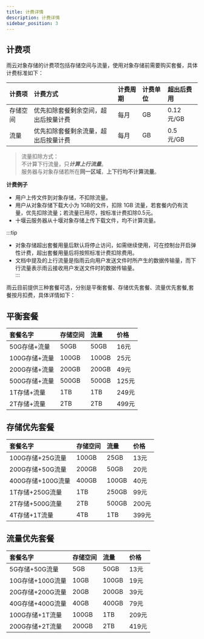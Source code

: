 ```yaml
---
title: 计费详情
description: 计费详情
sidebar_position: 3
---
```


## 计费项
雨云对象存储的计费项包括存储空间与流量，使用对象存储前需要购买套餐，具体计费标准如下：

| 计费项  | 计费方式               | 计费周期 | 计费单位 | 超出后费用     |
|:-----|:-------------------|:-----|:-----|:----------|
| 存储空间 | 优先扣除套餐剩余空间，超出后按量计费 | 每月   | GB   | 0.12 元/GB | 
| 流量   | 优先扣除套餐剩余流量，超出后按量计费 | 每月   | GB   | 0.5 元/GB  |

> 流量扣除方式：<br/>
> 不计算下行流量，只***计算上行流量***。<br/>
> 服务器与对象存储若所在**同一区域**，**上下行均不计算流量**。

**计费例子**
* 用户上传文件到对象存储，不扣除流量。
* 用户从对象存储下载大小为 1GB的文件，扣除 1GB 流量，若套餐内仍有流量，优先扣除流量；若流量已用尽，按标准计费扣除0.5元。
* 十堰云服务器从十堰对象存储上传下载文件，均不计算流量。

:::tip
* 对象存储超出套餐用量后默认将停止访问，如需继续使用，可在控制台开启弹性计费，超出套餐用量后将按照标准计费扣除费用。<br/>
* 文档中提及的上行流量是指雨云向用户发送文件时所产生的数据传输量，而下行流量表示雨云接收用户发送文件时的数据传输量。<br/>
:::


雨云目前提供三种套餐可选，分别是平衡套餐、存储优先套餐、流量优先套餐,套餐按月扣费，具体详情如下：


## 平衡套餐
| 套餐名字      | 存储空间  | 流量    | 价格   |
|:----------|:------|:------|:-----|
| 50G存储+流量  | 50GB | 50GB | 16元  |
| 100G存储+流量 | 100GB | 100GB | 25元  |
| 200G存储+流量 | 200GB | 200GB | 49元  |
| 500G存储+流量 | 500GB | 500GB | 125元 |
| 1T存储+流量   | 1TB   | 1TB   | 249元 |
| 2T存储+流量   | 2TB   | 2TB   | 499元 |


## 存储优先套餐
| 套餐名字          | 存储空间  | 流量    | 价格   |
|:--------------|:------|:------|:-----|
| 100G存储+25G流量  | 100GB | 25GB  | 13元  |
| 200G存储+50G流量  | 200GB | 50GB  | 20元  |
| 400G存储+100G流量 | 400GB | 100GB | 40元  |
| 1T存储+250G流量   | 1TB   | 250GB | 99元  |
| 2T存储+500G流量   | 2TB   | 500GB | 200元 |
| 4T存储+1T流量     | 4TB   | 1TB   | 399元 |


## 流量优先套餐

| 套餐名字         | 存储空间  | 流量    | 价格   |
|:-------------|:------|:------|:-----|
| 5G存储+50G流量   | 5GB   | 50GB  | 13元  |
| 10G存储+100G流量 | 10GB  | 100GB | 19元  |
| 20G存储+200G流量 | 20GB  | 200GB | 39元  |
| 40G存储+400G流量 | 40GB  | 400GB | 79元  |
| 100G存储+1T流量  | 100GB | 1TB   | 209元 |
| 200G存储+2T流量  | 200GB | 2TB   | 419元 |
